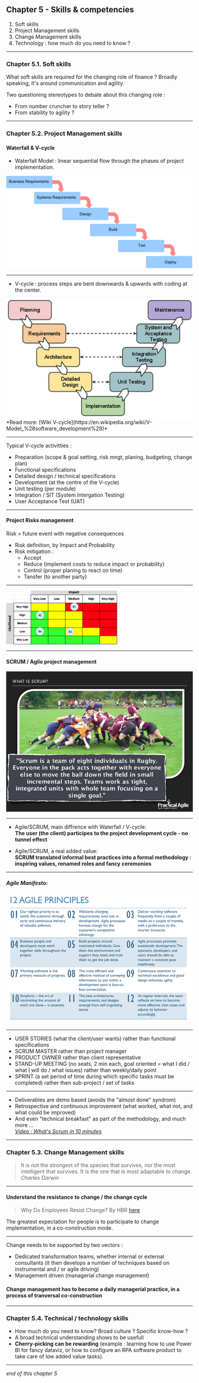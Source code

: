 ## Chapter 5 - Skills & competencies

1. Soft skills
2. Project Management skills 
3. Change Management skills
4. Technology : how much do you need to know ?  

----

### Chapter 5.1. Soft skills

What soft skills are required for the changing role of finance ? 
Broadly speaking, it's around communication and agility.  

Two questioning stereotypes to debate about this changing role :
- From number cruncher to story teller ?
- From stability to agility ?

----

### Chapter 5.2. Project Management skills

#### Waterfall & V-cycle

- Waterfall Model : linear sequential flow through the phases of project implementation.    
<img src="images/waterfall.gif" style="background:none; border:none; box-shadow:none;"/>     


----

- V-cycle : process steps are bent downwards & upwards with coding at the center.    
<img src="images/vcycle.png" style="background:none; border:none; box-shadow:none;"/>     
*Read more: [Wiki V-cycle](https://en.wikipedia.org/wiki/V-Model_%28software_development%29)*

----

Typical V-cycle activitties :     
- Preparation (scope & goal setting, risk mngt, planing, budgeting, change plan)
- Functional specifications
- Detailed design / technical specifications
- Development (at the centre of the V-cycle)
- Unit testing (per module)
- Integration / SIT (System Intergation Testing)
- User Acceptance Test (UAT) 

----

#### Project Risks management

Risk = future event with negative consequences      

- Risk definition, by Impact and Probability
- Risk mitigation : 
  - Accept 
  - Reduce (implement costs to reduce impact or probability)
  - Control (proper planing to react on time) 
  - Tansfer (to another party)

----

<img src="images/RM1.png" style="background:none; border:none; box-shadow:none;"/> 

----

#### SCRUM / Agile project management
<img src="images/scrum.jpg" style="background:none; border:none; box-shadow:none;"/> 

----

- Agile/SCRUM, main diffrence with Waterfall / V-cycle:      
**The user (the client) participes to the project development cycle - no tunnel effect**    

- Agile/SCRUM, a real added value:      
**SCRUM translated informal best practices into a formal methodology : inspiring values, renamed roles and fancy ceremonies**

----

##### Agile Manifesto: 
<img src="images/agilemanifesto.png" style="background:none; border:none; box-shadow:none;"/>

----

- USER STORIES (what the client/user wants) rather than functional specifications
- SCRUM MASTER rather than project manager  
- PRODUCT OWNER rather than client representative
- STAND-UP MEETING (no seats, 2 min each, goal oriented = what I did / what I will do / what issues) rather than weekly/daily point
- SPRINT (a set period of time during which specific tasks must be completed) rather then sub-project / set of tasks

----

- Deliverables are demo based (avoids the "almost done" syndrom)
- Retrospective and continuous improvement (what worked, what not, and what could be improved)
- And even "technical breakfast" as part of the methodology, and much more ...      
*[Video : What's Scrum in 10 minutes](https://youtu.be/XU0llRltyFM)*     

----

### Chapter 5.3. Change Management skills

> It is not the strongest of the species that survives, nor the most intelligent that survives. It is the one that is most adaptable to change.    
*Charles Darwin*

----

#### Understand the resistance to change / the change cycle

> Why Do Employees Resist Change? By HBR [here](https://hbr.org/1996/05/why-do-employees-resist-change?referral=03759&cm_vc=rr_item_page.bottom)

The greatest expectation for people is to participate to change implementation, in a co-construction mode.  

----

Change needs to be supported by two vectors : 
- Dedicated transformation teams, whether internal or external consultants (it then develops a number of techniques based on instrumental and / or agile driving)
- Management driven (managerial change management)
#### Change management has to become a daily managerial practice, in a process of tranversal co-construction

----

### Chapter 5.4. Technical / technology skills

- How much do you need to know? Broad culture ? Specific know-how ?
- A broad technical understanding shows to be usefull
- **Cherry-picking can be rewarding** (example : learning how to use Power BI for fancy dataviz, or how to configure an RPA software product to take care of low added value tasks).

----

*end of this chapter 5*

